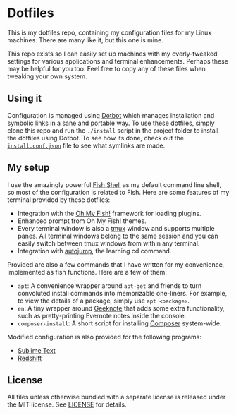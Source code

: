 # Dotfiles
This is my dotfiles repo, containing my configuration files for my Linux machines. There are many like
it, but this one is mine.

This repo exists so I can easily set up machines with my overly-tweaked settings for various applications
and terminal enhancements. Perhaps these may be helpful for you too. Feel free to copy any of these files
when tweaking your own system.

## Using it
Configuration is managed using [Dotbot](http://github.com/anishathalye/dotbot) which manages installation
and symbolic links in a sane and portable way. To use these dotfiles, simply clone this repo and run the
`./install` script in the project folder to install the dotfiles using Dotbot. To see how its done, check
out the [`install.conf.json`](install.conf.json) file to see what symlinks are made.

## My setup
I use the amazingly powerful [Fish Shell](http://fishshell.com) as my default command line shell, so most
of the configuration is related to Fish. Here are some features of my terminal provided by these
dotfiles:

- Integration with the [Oh My Fish!](http://github.com/bpinto/oh-my-fish) framework for loading plugins.
- Enhanced prompt from Oh My Fish! themes.
- Every terminal window is also a [tmux](http://tmux.sourceorge.net) window and supports multiple panes.
  All terminal windows belong to the same session and you can easily switch between tmux windows from
  within any terminal.
- Integration with [autojump](http://github.com/joelthelion/autojump), the learning cd command.

Provided are also a few commands that I have written for my convenience, implemented as fish functions.
Here are a few of them:

- `apt`: A convenience wrapper around `apt-get` and friends to turn convoluted install commands into
  memorizable one-liners. For example, to view the details of a package, simply use `apt <package>`.
- `en`: A tiny wrapper around [Geeknote](http://www.geeknote.me/) that adds some extra functionality,
  such as pretty-printing Evernote notes inside the console.
- `composer-install`: A short script for installing [Composer](http://getcomposer.org) system-wide.

Modified configuration is also provided for the following programs:

- [Sublime Text](http://www.sublimetext.com)
- [Redshift](http://jonls.dk/redshift/)

## License
All files unless otherwise bundled with a separate license is released under the MIT license. See
[LICENSE](LICENSE) for details.

